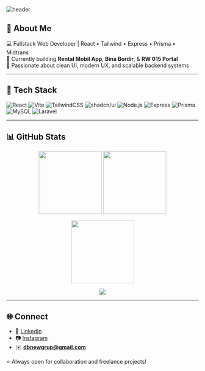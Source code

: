 <!-- Banner -->
![header](https://capsule-render.vercel.app/api?type=waving&color=gradient&height=180&section=header&text=Hi%20I'm%20DB%20Official%20👋&fontSize=30&fontAlignY=35)

## 🚀 About Me
💻 Fullstack Web Developer | React • Tailwind • Express • Prisma • Midtrans  
🌱 Currently building **Rental Mobil App**, **Bina Bordir**, & **RW 015 Portal**  
🎨 Passionate about clean UI, modern UX, and scalable backend systems

---

## 🧰 Tech Stack
![React](https://img.shields.io/badge/React-20232A?style=for-the-badge&logo=react&logoColor=61DAFB)
![Vite](https://img.shields.io/badge/Vite-646CFF?style=for-the-badge&logo=vite&logoColor=white)
![TailwindCSS](https://img.shields.io/badge/Tailwind-38B2AC?style=for-the-badge&logo=tailwind-css&logoColor=white)
![shadcn/ui](https://img.shields.io/badge/shadcn/ui-000000?style=for-the-badge&logo=radix-ui&logoColor=white)
![Node.js](https://img.shields.io/badge/Node.js-43853D?style=for-the-badge&logo=node.js&logoColor=white)
![Express](https://img.shields.io/badge/Express-000000?style=for-the-badge&logo=express&logoColor=white)
![Prisma](https://img.shields.io/badge/Prisma-2D3748?style=for-the-badge&logo=prisma&logoColor=white)
![MySQL](https://img.shields.io/badge/MySQL-4479A1?style=for-the-badge&logo=mysql&logoColor=white)
![Laravel](https://img.shields.io/badge/Laravel-FF2D20?style=for-the-badge&logo=laravel&logoColor=white)

---

## 📊 GitHub Stats
<p align="center">
  <img src="https://github-readme-stats.vercel.app/api?username=dbnewgrup-afk&show_icons=true&theme=tokyonight" height="165" />
  <img src="https://github-readme-stats.vercel.app/api/top-langs/?username=dbnewgrup-afk&layout=compact&theme=tokyonight" height="165" />
</p>
<p align="center">
  <img src="https://github-readme-streak-stats.herokuapp.com/?user=dbnewgrup-afk&theme=tokyonight" height="165" />
</p>
<p align="center">
  <img src="https://github-profile-trophy.vercel.app/?username=dbnewgrup-afk&theme=tokyonight&row=1&column=6" />
</p>

---

## 🌐 Connect
- 💼 [LinkedIn](https://www.linkedin.com/in/muhammad-iqbal-3937a9223/)  
- 📷 [Instagram](https://www.instagram.com/mubarok_bal?igsh=YzdqZjQ0Nzk3M3N5)  
- ✉️ **dbnewgrup@gmail.com**

⭐ Always open for collaboration and freelance projects!
